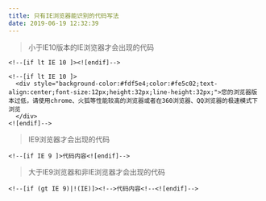 ```yaml
---
title: 只有IE浏览器能识别的代码写法
date: 2019-06-19 12:32:39
---
```


> 小于IE10版本的IE浏览器才会出现的代码

<code>&lt;!--[if lt IE 10 ]&gt;&lt;![endif]--&gt;</code>
```
<!--[if lt IE 10 ]>
  <div style="background-color:#fdf5e4;color:#fe5c02;text-align:center;font-size:12px;height:32px;line-height:32px;">您的浏览器版本过低，请使用chrome、火狐等性能较高的浏览器或者在360浏览器、QQ浏览器的极速模式下浏览
  </div> 
<![endif]-->
  ```
> IE9浏览器才会出现的代码
```
<!--[if IE 9 ]>代码内容<![endif]-->
```
> 大于IE9浏览器和非IE浏览器才会出现的代码
```
<!--[if (gt IE 9)|!(IE)]><!-->代码内容<!--<![endif]-->
```
